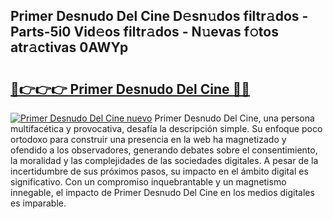 ## Primer Desnudo Del Cine D𝚎sn𝚞dos filtr𝚊dos - Parts-5i0 Vid𝚎os filtr𝚊dos - N𝚞evas f𝚘tos atr𝚊ctivas 0AWYp

# <h2><a href="http://mbcr5ay.tromn.icu/?c=Primer+Desnudo+Del+Cine">🔗👉👉👉 Primer Desnudo Del Cine 🔗🔗</a></h2>

[![Primer Desnudo Del Cine nuevo](https://i.imgur.com/pEAQMta.gif)](http://mbcr5ay.tromn.icu/?c=Primer+Desnudo+Del+Cine)
Primer Desnudo Del Cine, una persona multifacética y provocativa, desafía la descripción simple. Su enfoque poco ortodoxo para construir una presencia en la web ha magnetizado y ofendido a los observadores, generando debates sobre el consentimiento, la moralidad y las complejidades de las sociedades digitales. A pesar de la incertidumbre de sus próximos pasos, su impacto en el ámbito digital es significativo. Con un compromiso inquebrantable y un magnetismo innegable, el impacto de Primer Desnudo Del Cine en los medios digitales es imparable.
